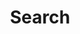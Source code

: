 ---
title: "Search"
layout: "search"
url: "/search"
placeholder: "Search my blog..."
summary: "search"
# description: "Search for any keyword..."
---